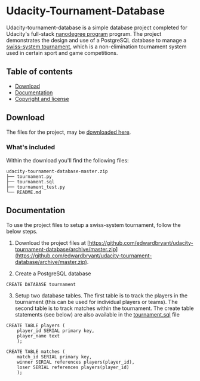 # Udacity-Tournament-Database

Udacity-tournament-database is a simple database project completed for Udacity's full-stack [nanodegree program](https://www.udacity.com/nanodegree) program. The project demonstrates the design and use of a PostgreSQL database to manage a [swiss-system tournament](http://en.wikipedia.org/wiki/Swiss-system_tournament), which is a non-elimination tournament system used in certain sport and game competitions.   

## Table of contents

- [Download](#download)
- [Documentation](#documentation)
- [Copyright and license](#copyright-and-license)

## Download

The files for the project, may be [downloaded here](https://github.com/edwardbryant/udacity-tournament-database/archive/master.zip).

### What's included

Within the download you'll find the following files:

```
udacity-tournament-database-master.zip
├── tournament.py
├── tournament.sql
├── tournament_test.py
└── README.md
```

## Documentation

To use the project files to setup a swiss-system tournament, follow the below steps. 

1. Download the project files at [https://github.com/edwardbryant/udacity-tournament-database/archive/master.zip](https://github.com/edwardbryant/udacity-tournament-database/archive/master.zip).

2. Create a PostgreSQL database

```
CREATE DATABASE tournament 

```

3. Setup two database tables. The first table is to track the players in the tournament (this can be used for individual players or teams). The second table is to track matches within the tournament. The create table statements (see below) are also available in the [tournament.sql]() file 

```
CREATE TABLE players (
    player_id SERIAL primary key, 
    player_name text
    );

CREATE TABLE matches (
    match_id SERIAL primary key, 
    winner SERIAL references players(player_id), 
    loser SERIAL references players(player_id)
    );
```

